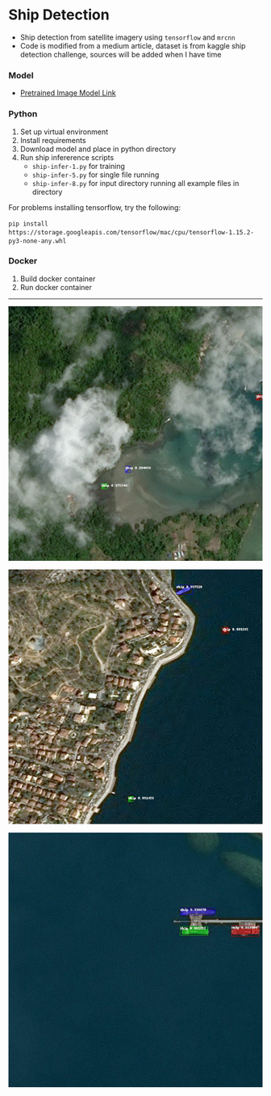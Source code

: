 # Ship Detection
- Ship detection from satellite imagery using `tensorflow` and `mrcnn`
- Code is modified from a medium article, dataset is from kaggle ship detection challenge, sources will be added when I have time

### Model
- [Pretrained Image Model Link](https://drive.google.com/open?id=1gotjrrnmT3t86_9RVKOlnWjAqWTgpgn_)

### Python
1. Set up virtual environment
2. Install requirements
3. Download model and place in python directory
4. Run ship infererence scripts
    - `ship-infer-1.py` for training
    - `ship-infer-5.py` for single file running
    - `ship-infer-8.py` for input directory running all example files in directory

For problems installing tensorflow, try the following:

`pip install https://storage.googleapis.com/tensorflow/mac/cpu/tensorflow-1.15.2-py3-none-any.whl`

### Docker
1. Build docker container
2. Run docker container 

---

![Example 1](./python/output/596b97e57-detected.jpg)

![Example 2](./python/output/08f3f627a-detected.jpg)

![Example 3](./python/output/b54923d5e-detected.jpg)


